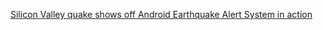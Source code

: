 [Silicon Valley quake shows off Android Earthquake Alert System in action](https://www.androidpolice.com/android-earthquake-alert-system-us-visual/)